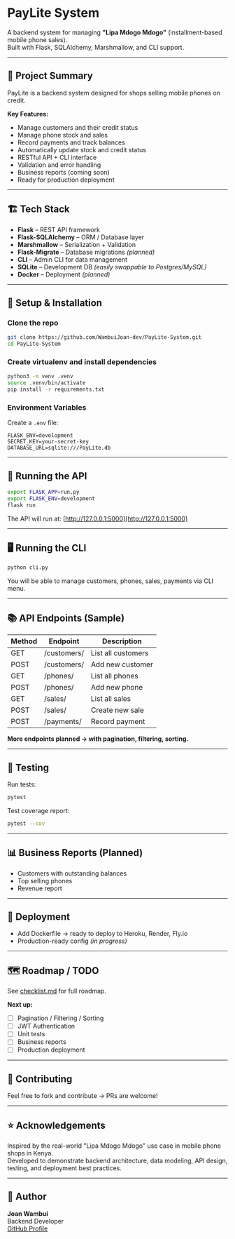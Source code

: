 
# PayLite System

A backend system for managing **"Lipa Mdogo Mdogo"** (installment-based mobile phone sales).  
Built with Flask, SQLAlchemy, Marshmallow, and CLI support.

---

## 📌 Project Summary

PayLite is a backend system designed for shops selling mobile phones on credit.

**Key Features:**

- Manage customers and their credit status
- Manage phone stock and sales
- Record payments and track balances
- Automatically update stock and credit status
- RESTful API + CLI interface
- Validation and error handling
- Business reports (coming soon)
- Ready for production deployment

---

## 🏗️ Tech Stack

- **Flask** – REST API framework  
- **Flask-SQLAlchemy** – ORM / Database layer  
- **Marshmallow** – Serialization + Validation  
- **Flask-Migrate** – Database migrations *(planned)*  
- **CLI** – Admin CLI for data management  
- **SQLite** – Development DB *(easily swappable to Postgres/MySQL)*  
- **Docker** – Deployment *(planned)*  

---

## 🚀 Setup & Installation

### Clone the repo

```bash
git clone https://github.com/WambuiJoan-dev/PayLite-System.git
cd PayLite-System
```

### Create virtualenv and install dependencies

```bash
python3 -m venv .venv
source .venv/bin/activate
pip install -r requirements.txt
```

### Environment Variables

Create a `.env` file:

```env
FLASK_ENV=development
SECRET_KEY=your-secret-key
DATABASE_URL=sqlite:///PayLite.db
```

---

## 🏃 Running the API

```bash
export FLASK_APP=run.py
export FLASK_ENV=development
flask run
```

The API will run at: [http://127.0.0.1:5000](http://127.0.0.1:5000)

---

## 🖥️ Running the CLI

```bash
python cli.py
```

You will be able to manage customers, phones, sales, payments via CLI menu.

---

## 📚 API Endpoints (Sample)

| Method | Endpoint      | Description              |
|--------|---------------|--------------------------|
| GET    | /customers/   | List all customers       |
| POST   | /customers/   | Add new customer         |
| GET    | /phones/      | List all phones          |
| POST   | /phones/      | Add new phone            |
| GET    | /sales/       | List all sales           |
| POST   | /sales/       | Create new sale          |
| POST   | /payments/    | Record payment           |

**More endpoints planned → with pagination, filtering, sorting.**

---

## 🧪 Testing

Run tests:

```bash
pytest
```

Test coverage report:

```bash
pytest --cov
```

---

## 📊 Business Reports (Planned)

- Customers with outstanding balances
- Top selling phones
- Revenue report

---

## 🚢 Deployment

- Add Dockerfile → ready to deploy to Heroku, Render, Fly.io
- Production-ready config *(in progress)*

---

## 🗺️ Roadmap / TODO

See [checklist.md](./checklist.md) for full roadmap.

**Next up:**

- [ ] Pagination / Filtering / Sorting
- [ ] JWT Authentication
- [ ] Unit tests
- [ ] Business reports
- [ ] Production deployment

---

## 🤝 Contributing

Feel free to fork and contribute → PRs are welcome!

---

## ⭐ Acknowledgements

Inspired by the real-world "Lipa Mdogo Mdogo" use case in mobile phone shops in Kenya.  
Developed to demonstrate backend architecture, data modeling, API design, testing, and deployment best practices.

---

## 👤 Author

**Joan Wambui**  
Backend Developer  
[GitHub Profile](https://github.com/WambuiJoan-dev)